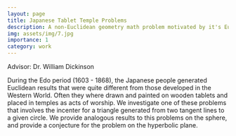 ```yaml
---
layout: page
title: Japanese Tablet Temple Problems
description: A non-Euclidean geometry math problem motivated by it's Euclidean Counterpart
img: assets/img/7.jpg
importance: 1
category: work
---
```


Advisor: Dr. William Dickinson

During the Edo period (1603 - 1868), the Japanese people generated Euclidean results that were quite different from those developed in the Western World.
Often they where drawn and painted on wooden tablets and placed in temples as acts of worship.
We investigate one of these problems that involves the incenter for a triangle generated from two tangent lines to a given circle.
We provide analogous results to this problems on the sphere, and provide a conjecture for the problem on the hyperbolic plane.

